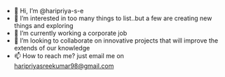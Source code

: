 - 👋 Hi, I’m @haripriya-s-e
- 👀 I’m interested in too many things to list..but a few are creating new things and exploring
- 🌱 I’m currently working a corporate job
- 💞️ I’m looking to collaborate on innovative projects that will improve the extends of our knowledge
- 📫 How to reach me? just email me on haripriyasreekumar98@gmail.com

<!---
haripriya-s-e/haripriya-s-e is a ✨ special ✨ repository because its `README.md` (this file) appears on your GitHub profile.
You can click the Preview link to take a look at your changes.
--->
